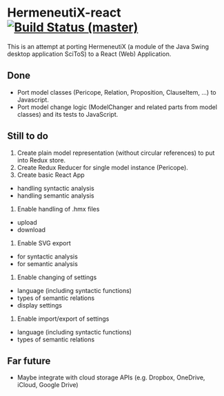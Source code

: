 # HermeneutiX-react [![Build Status (master)](https://travis-ci.org/scientific-tool-set/HermeneutiX-react.svg?branch=master)](https://travis-ci.org/scientific-tool-set/HermeneutiX-react)

This is an attempt at porting HermeneutiX (a module of the Java Swing desktop application SciToS) to a React (Web) Application.

## Done

* Port model classes (Pericope, Relation, Proposition, ClauseItem, ...) to Javascript.
* Port model change logic (ModelChanger and related parts from model classes) and its tests to JavaScript.

## Still to do

1. Create plain model representation (without circular references) to put into Redux store.
1. Create Redux Reducer for single model instance (Pericope).
1. Create basic React App
  * handling syntactic analysis
  * handling semantic analysis
1. Enable handling of .hmx files
  * upload
  * download
1. Enable SVG export
  * for syntactic analysis
  * for semantic analysis
1. Enable changing of settings
  * language (including syntactic functions)
  * types of semantic relations
  * display settings
1. Enable import/export of settings
  * language (including syntactic functions)
  * types of semantic relations

## Far future

* Maybe integrate with cloud storage APIs (e.g. Dropbox, OneDrive, iCloud, Google Drive)
